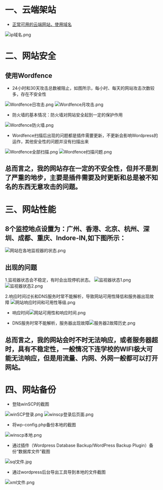 # 一、云端架站
- [正常可用的云端网站，使用域名](https://ying-fang.me)
<img src="https://github.com/Ying-Fang/ying-fang.me/blob/master/image/ip%E5%9F%9F%E5%90%8D.png?raw=true" alt="ip域名.png">

# 二、网站安全
## 使用Wordfence
- 24小时和30天攻击总数被阻止，如图所示，每小时、每天的网站攻击次数较多，存在不安全性
<img src="https://github.com/Ying-Fang/ying-fang.me/blob/master/image/Wordfence%E6%97%A5%E6%94%BB%E5%87%BB.png?raw=true" alt="Wordfence日攻击.png">
<img src="https://github.com/Ying-Fang/ying-fang.me/blob/master/image/Wordfence%E6%9C%88%E6%94%BB%E5%87%BB.png?raw=true" alt="Wordfence月攻击.png">

- 防火墙的基本情况：防火墙对网站安全起到一定的保护作用
<img src="https://github.com/Ying-Fang/ying-fang.me/blob/master/image/Wordfence%E9%98%B2%E7%81%AB%E5%A2%99.png?raw=true" alt="Wordfence防火墙.png">

- Wordfence扫描后出现的问题都是插件需要更新，不更新会影响Wordpress的运作，其他安全性的问题并没有扫描出来
<img src="https://github.com/Ying-Fang/ying-fang.me/blob/master/image/Wordfence%E5%85%A8%E9%83%A8%E6%89%AB%E6%8F%8F.png?raw=true" alt="Wordfence全部扫描.png">
<img src="https://github.com/Ying-Fang/ying-fang.me/blob/master/image/Wordfence%E6%89%AB%E6%8F%8F%E9%97%AE%E9%A2%98.png?raw=true" alt="Wordfence扫描问题.png">

## 总而言之，我的网站存在一定的不安全性，但并不是到了严重的地步，主要是插件需要及时更新和总是被不知名的东西无意攻击的问题。

# 三、网站性能

## 8个监控地点设置为：广州、香港、北京、杭州、深圳、成都、重庆、Indore-IN,如下图所示：
<img src="https://github.com/Ying-Fang/ying-fang.me/blob/master/image/%E7%BD%91%E7%AB%99%E5%9C%A8%E5%90%84%E5%9C%B0%E7%9B%91%E8%A7%86%E5%99%A8%E7%9A%84%E7%8A%B6%E6%80%81.png?raw=true" alt="网站在各地监视器的状态.png">

## 出现的问题

1.监视器状态会不稳定，有时会出现停机状态。
<img src="https://github.com/Ying-Fang/ying-fang.me/blob/master/image/%E7%9B%91%E8%A7%86%E5%99%A8%E7%8A%B6%E6%80%811.png?raw=true" alt="监视器状态1.png">
<img src="https://github.com/Ying-Fang/ying-fang.me/blob/master/image/%E7%9B%91%E8%A7%86%E5%99%A8%E7%8A%B6%E6%80%812.png?raw=true" alt="监视器状态2.png">

2.响应时间过长和DNS服务时常不能解析，导致网站可用性降低和服务器出现故障
<img src="https://github.com/Ying-Fang/ying-fang.me/blob/master/image/%E7%BD%91%E7%AB%99%E5%93%8D%E5%BA%94%E6%97%B6%E9%97%B4%E5%92%8C%E5%8F%AF%E7%94%A8%E6%80%A7%E7%AD%89%E7%BA%A7.png?raw=true" alt="网站响应时间和可用性等级.png">

- 响应时间<img src="https://github.com/Ying-Fang/ying-fang.me/blob/master/image/%E7%BD%91%E7%AB%99%E5%8F%AF%E7%94%A8%E6%80%A7%E5%92%8C%E5%93%8D%E5%BA%94%E6%97%B6%E9%97%B4.png?raw=true" alt="网站可用性和响应时间.png">

- DNS服务时常不能解析，服务器出现故障<img src="https://github.com/Ying-Fang/ying-fang.me/blob/master/image/%E6%9C%8D%E5%8A%A1%E5%99%A82%E6%95%85%E9%9A%9C%E5%8E%86%E5%8F%B2.png?raw=true" alt="服务器2故障历史.png">

## 总而言之，我的网站会时不时无法响应，或者服务器超时，具有不稳定性，一般情况下连学校的WIFI极大可能无法响应，但是用流量、内网、外网一般都可以打开网站。

# 四、网站备份

- 登陆winSCP的截图
<img src="https://github.com/Ying-Fang/ying-fang.me/blob/master/image/winscp%E6%9C%AC%E5%9C%B0.png?raw=true" alt="winSCP登录.png">
<img src="https://github.com/Ying-Fang/ying-fang.me/blob/master/image/winscp%E7%99%BB%E5%BD%95%E5%90%8E%E9%A1%B5%E9%9D%A2.png?raw=true" alt="winscp登录后页面.png">

- 将wp-config.php备份本地的截图
<img src="https://github.com/Ying-Fang/ying-fang.me/blob/master/image/winscp%E6%9C%AC%E5%9C%B0.png?raw=true" alt="winscp本地.png">

- 通过插件（Wordpress Database Backup/WordPress Backup Plugin）备份“数据库文件”截图
<img src="https://github.com/Ying-Fang/ying-fang.me/blob/master/image/sql%E6%96%87%E4%BB%B6.jpg?raw=true" alt="sql文件.jpg">

- 通过wordpress后台导出工具导到本地的文件截图
<img src="https://github.com/Ying-Fang/ying-fang.me/blob/master/image/xml%E6%96%87%E4%BB%B6.png?raw=true" alt="xml文件.png">
